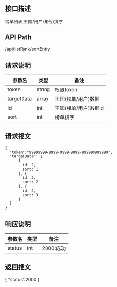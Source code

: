 ## 接口描述
榜单列表(王国/用户/集合)排序
## API Path
/api/listRank/sortEntry
## 请求说明
|参数名   |类型    |备注             |
|---------|--------|-----------------|
|token    |string  |权限token        |
|targetData |array |王国(榜单/用户)数据   |
|id |int     |王国(榜单/用户)数据id     |
|sort     |int     |榜单排序         |

## 请求报文
    { 
      "token":"99999999-9999-9999-9999-999999999999",
      "targetData": [
          {
            id: 2,
            sort: 1
          }, {
            id: 3,
            sort: 2
          }, {
            id: 4,
            sort: 3
          }
      ]
    }
    
## 响应说明
|参数名   |类型    |备注             |
|---------|--------|-----------------|
|status   |int     |2000:成功        |
## 返回报文
  {
    "status":2000 
  }
